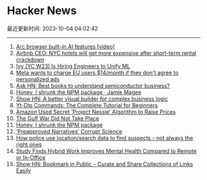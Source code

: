 # Hacker News

最近更新时间: 2023-10-04 04:02:42

--- 
1. [Arc browser built-in AI features [video]](https://www.youtube.com/watch?v=y7koAGLf0EE) 
2. [Airbnb CEO: NYC hotels will get more expensive after short-term rental crackdown](https://thepointsguy.com/news/airbnb-new-york-city-ban/) 
3. [Ivy (YC W23) Is Hiring Engineers to Unify ML](https://www.ycombinator.com/companies/ivy/jobs) 
4. [Meta wants to charge EU users $14/month if they don't agree to personalized ads](https://www.businessinsider.com/meta-charges-eu-users-for-ad-free-instagram-and-facebook-2023-10) 
5. [Ask HN: Best books to understand semiconductor business?](https://news.ycombinator.com/item?id=37754287) 
6. [Honey, I shrunk the NPM package · Jamie Magee](https://jamiemagee.co.uk/blog/honey-i-shrunk-the-npm-package/) 
7. [Show HN: A better visual builder for complex business logic](https://www.superblocks.com/blog/introducing-control-blocks-build-any-backend-business-logic-visually) 
8. [Yt-Dlp Commands: The Complete Tutorial for Beginners](https://ostechnix.com/yt-dlp-tutorial/) 
9. [Amazon Used Secret ‘Project Nessie’ Algorithm to Raise Prices](https://www.wsj.com/business/retail/amazon-used-secret-project-nessie-algorithm-to-raise-prices-6c593706) 
10. [The Gulf War Did Not Take Place](https://en.wikipedia.org/wiki/The_Gulf_War_Did_Not_Take_Place) 
11. [Honey, I shrunk the NPM package](https://jamiemagee.co.uk/blog/honey-i-shrunk-the-npm-package/) 
12. [‘Preapproved Narratives’ Corrupt Science](https://www.wsj.com/articles/how-preapproved-narratives-corrupt-science-false-studies-covid-climate-change-5bee0844) 
13. [How police use location/search data to find suspects - not always the right ones](https://www.theguardian.com/technology/2023/oct/03/techscape-geofence-warrants) 
14. [Study Finds Hybrid Work Improves Mental Health Compared to Remote or In-Office](https://www.ncbi.nlm.nih.gov/pmc/articles/PMC9517068/) 
15. [Show HN: Bookmark in Public – Curate and Share Collections of Links Easily](https://linkcollect.io) 
